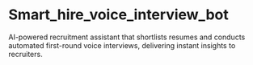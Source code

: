 # Smart_hire_voice_interview_bot
AI-powered recruitment assistant that shortlists resumes and conducts automated first-round voice interviews, delivering instant insights to recruiters.

